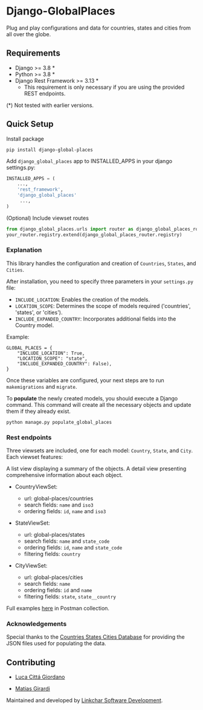 
# Django-GlobalPlaces
Plug and play configurations and data for countries, states and cities from all over the globe.

## Requirements
- Django >= 3.8 *
- Python >= 3.8 *
- Django Rest Framework >=  3.13 *
	- This requirement is only necessary if you are using the provided REST endpoints.

(*) Not tested with earlier versions.

## Quick Setup

Install package

    pip install django-global-places
    
Add `django_global_places` app to INSTALLED_APPS in your django settings.py:

```python
INSTALLED_APPS = (
    ...,
    'rest_framework',
    'django_global_places'
     ...,
)
```
    
(Optional) Include viewset routes

```python
from django_global_places.urls import router as django_global_places_router
your_router.registry.extend(django_global_places_router.registry)
```
    

### Explanation


This library handles the configuration and creation of `Countries`, `States`, and `Cities`.

After installation, you need to specify three parameters in your `settings.py` file:

-   `INCLUDE_LOCATION`: Enables the creation of the models.
-   `LOCATION_SCOPE`: Determines the scope of models required ('countries', 'states', or 'cities').
-   `INCLUDE_EXPANDED_COUNTRY`: Incorporates additional fields into the Country model.

Example:

    GLOBAL_PLACES = {
	    "INCLUDE_LOCATION": True,
	    "LOCATION_SCOPE": "state",
	    "INCLUDE_EXPANDED_COUNTRY": False),
    }


Once these variables are configured, your next steps are to run `makemigrations` and `migrate`.

To **populate** the newly created models, you should execute a Django command. This command will create all the necessary objects and update them if they already exist.

    python manage.py populate_global_places

### Rest endpoints

Three viewsets are included, one for each model: `Country`, `State`, and `City`. Each viewset features:

A list view displaying a summary of the objects.
A detail view presenting comprehensive information about each object.

- CountryViewSet:
	- url: global-places/countries
	- search fields: `name` and `iso3`
	- ordering fields: `id`, `name` and `iso3`

- StateViewSet:
	- url: global-places/states
	- search fields: `name` and `state_code`
	- ordering fields: `id`, `name` and `state_code`
	- filtering fields: `country`

- CityViewSet:
	- url: global-places/cities
	- search fields: `name`
	- ordering fields: `id` and `name`
	- filtering fields: `state`, `state__country`

Full examples [here](https://www.postman.com/restless-zodiac-765340/workspace/django-globalplaces/collection/18007906-46245b57-0675-4bfb-ae41-c71ee6f6f6f5?action=share&creator=18007906) in Postman collection.

### Acknowledgements

Special thanks to the [Countries States Cities Database](https://github.com/dr5hn/countries-states-cities-database) for providing the JSON files used for populating the data.

## Contributing

-   [Luca Cittá Giordano](https://www.linkedin.com/in/lucacittagiordano/)
    
-   [Matias Girardi](https://www.linkedin.com/in/matiasgirardi)

Maintained and developed by [Linkchar Software Development](https://linkchar.com/).


